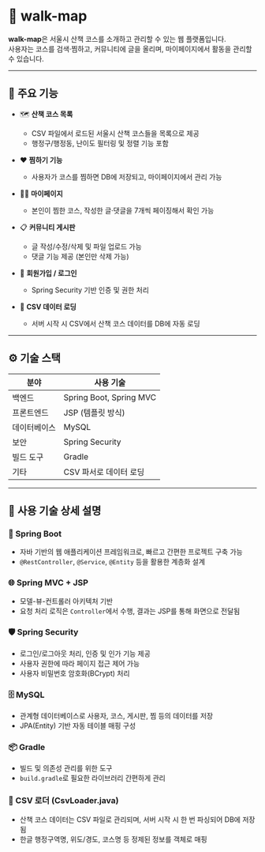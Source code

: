 # 🌿 walk-map

**walk-map**은 서울시 산책 코스를 소개하고 관리할 수 있는 웹 플랫폼입니다.  
사용자는 코스를 검색·찜하고, 커뮤니티에 글을 올리며, 마이페이지에서 활동을 관리할 수 있습니다.

---

## 🚀 주요 기능

- 🗺️ **산책 코스 목록**
    - CSV 파일에서 로드된 서울시 산책 코스들을 목록으로 제공
    - 행정구/행정동, 난이도 필터링 및 정렬 기능 포함

- ❤️ **찜하기 기능**
    - 사용자가 코스를 찜하면 DB에 저장되고, 마이페이지에서 관리 가능

- 🧑‍💻 **마이페이지**
    - 본인이 찜한 코스, 작성한 글·댓글을 7개씩 페이징해서 확인 가능

- 📋 **커뮤니티 게시판**
    - 글 작성/수정/삭제 및 파일 업로드 가능
    - 댓글 기능 제공 (본인만 삭제 가능)

- 🔐 **회원가입 / 로그인**
    - Spring Security 기반 인증 및 권한 처리

- 📂 **CSV 데이터 로딩**
    - 서버 시작 시 CSV에서 산책 코스 데이터를 DB에 자동 로딩

---

## ⚙️ 기술 스택

| 분야       | 사용 기술              |
|------------|------------------------|
| 백엔드     | Spring Boot, Spring MVC |
| 프론트엔드 | JSP (템플릿 방식)       |
| 데이터베이스 | MySQL                  |
| 보안       | Spring Security        |
| 빌드 도구  | Gradle                 |
| 기타       | CSV 파서로 데이터 로딩 |

---

## 📖 사용 기술 상세 설명

### 🍃 Spring Boot
- 자바 기반의 웹 애플리케이션 프레임워크로, 빠르고 간편한 프로젝트 구축 가능
- `@RestController`, `@Service`, `@Entity` 등을 활용한 계층화 설계

### 🌐 Spring MVC + JSP
- 모델-뷰-컨트롤러 아키텍처 기반
- 요청 처리 로직은 `Controller`에서 수행, 결과는 JSP를 통해 화면으로 전달됨

### 🛡️ Spring Security
- 로그인/로그아웃 처리, 인증 및 인가 기능 제공
- 사용자 권한에 따라 페이지 접근 제어 가능
- 사용자 비밀번호 암호화(BCrypt) 처리

### 🗄️ MySQL
- 관계형 데이터베이스로 사용자, 코스, 게시판, 찜 등의 데이터를 저장
- JPA(Entity) 기반 자동 테이블 매핑 구성

### 📦 Gradle
- 빌드 및 의존성 관리를 위한 도구
- `build.gradle`로 필요한 라이브러리 간편하게 관리

### 🧾 CSV 로더 (CsvLoader.java)
- 산책 코스 데이터는 CSV 파일로 관리되며, 서버 시작 시 한 번 파싱되어 DB에 저장됨
- 한글 행정구역명, 위도/경도, 코스명 등 정제된 정보를 객체로 매핑
